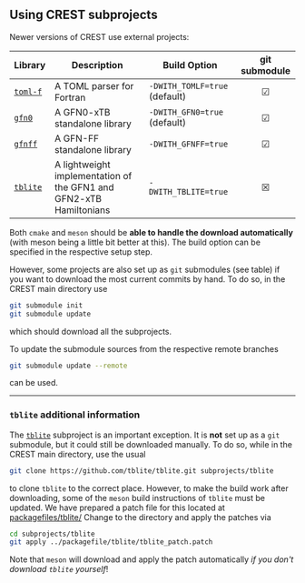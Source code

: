 ## Using CREST subprojects

Newer versions of CREST use external projects:

| Library | Description | Build Option | git submodule |
| ------- | ----------- | ------------ | :-----------: |
| [`toml-f`](https://github.com/toml-f/toml-f) | A TOML parser for Fortran | `-DWITH_TOMLF=true` (default) | &#9745; |
| [`gfn0`](https://github.com/pprcht/gfn0) | A GFN0-xTB standalone library | `-DWITH_GFN0=true` (default) | &#9745; |
| [`gfnff`](https://github.com/pprcht/gfnff) | A GFN-FF standalone library | `-DWITH_GFNFF=true` | &#9745; |
| [`tblite`](https://github.com/tblite/tblite) | A lightweight implementation of the GFN1 and GFN2-xTB Hamiltonians | `-DWITH_TBLITE=true` | &#9746; |

Both `cmake` and `meson` should be **able to handle the download automatically** (with meson being a little bit better at this). The build option can be specified in the respective setup step.

However, some projects are also set up as `git` submodules (see table) if you want to download the most current commits by hand.
To do so, in the CREST main directory use
```bash
git submodule init
git submodule update
```
which should download all the subprojects.

To update the submodule sources from the respective remote branches
```bash
git submodule update --remote
```
can be used.

---

### `tblite` additional information
The [`tblite`](https://github.com/tblite/tblite) subproject is an important exception.
It is **not** set up as a `git` submodule, but it could still be downloaded manually.
To do so, while in the CREST main directory, use the usual
```bash
git clone https://github.com/tblite/tblite.git subprojects/tblite
```
to clone `tblite` to the correct place.
However, to make the build work after downloading, some of the `meson` build instructions of `tblite` must be updated.
We have prepared a patch file for this located at [packagefiles/tblite/](./packagefile/tblite/)
Change to the directory and apply the patches via
```bash
cd subprojects/tblite
git apply ../packagefile/tblite/tblite_patch.patch
```

Note that `meson` will download and apply the patch automatically *if you don't download `tblite` yourself*!
